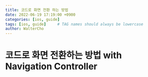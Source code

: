 ```yaml
---
title: 코드로 화면 전환 하는 방법
date: 2022-06-19 17:19:00 +0900
categories: [ios, guide]
tags: [ios, guide]     # TAG names should always be lowercase
author: WalterCho
---
```


# 코드로 화면 전환하는 방법 with Navigation Controller